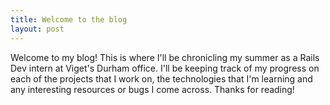 ```yaml
---
title: Welcome to the blog
layout: post
---
```

Welcome to my blog! This is where I'll be chronicling my summer as a Rails Dev intern at Viget's Durham office. I'll be keeping track of my progress on each of the projects that I work on, the technologies that I'm learning and any interesting resources or bugs I come across. Thanks for reading!
